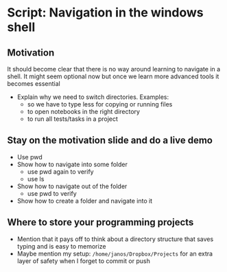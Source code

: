 # Script: Navigation in the windows shell

## Motivation

It should become clear that there is no way around learning to navigate in a shell. It
might seem optional now but once we learn more advanced tools it becomes essential

- Explain why we need to switch directories. Examples:
  - so we have to type less for copying or running files
  - to open notebooks in the right directory
  - to run all tests/tasks in a project

## Stay on the motivation slide and do a live demo

- Use pwd
- Show how to navigate into some folder
  - use pwd again to verify
  - use ls
- Show how to navigate out of the folder
  - use pwd to verify
- Show how to create a folder and navigate into it

## Where to store your programming projects

- Mention that it pays off to think about a directory structure that saves typing and is
  easy to memorize
- Maybe mention my setup: `/home/janos/Dropbox/Projects` for an extra layer of safety
  when I forget to commit or push
